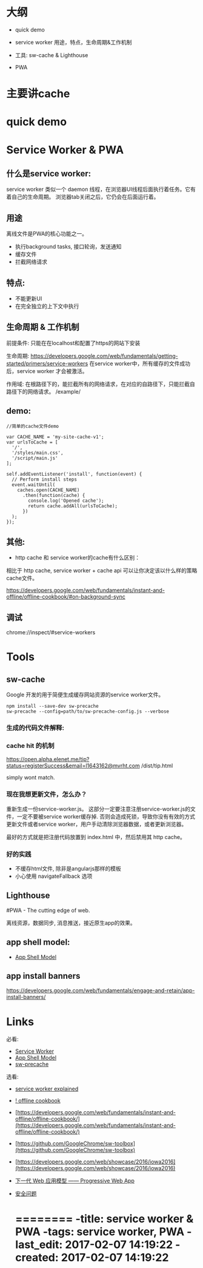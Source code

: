 # 大纲
* quick demo
* service worker
  用途，特点，生命周期&工作机制

* 工具: sw-cache & Lighthouse

* PWA


# 主要讲cache

# quick demo



# Service Worker & PWA

## 什么是service worker:
service worker 类似一个 daemon 线程，在浏览器UI线程后面执行着任务。它有着自己的生命周期。
浏览器tab关闭之后，它仍会在后面运行着。



## 用途
离线文件是PWA的核心功能之一。

* 执行background tasks, 接口轮询，发送通知
* 缓存文件
* 拦截网络请求


## 特点:
* 不能更新UI
* 在完全独立的上下文中执行


## 生命周期 & 工作机制

前提条件:
只能在在localhost和配置了https的网站下安装

生命周期:
https://developers.google.com/web/fundamentals/getting-started/primers/service-workers
在service worker中，所有缓存的文件成功后，service worker 才会被激活。

作用域:
在根路径下的，能拦截所有的网络请求，在对应的自路径下，只能拦截自路径下的网络请求。
/example/

## demo:

    //简单的cache文件demo

    var CACHE_NAME = 'my-site-cache-v1';
    var urlsToCache = [
      '/',
      '/styles/main.css',
      '/script/main.js'
    ];

    self.addEventListener('install', function(event) {
      // Perform install steps
      event.waitUntil(
        caches.open(CACHE_NAME)
          .then(function(cache) {
            console.log('Opened cache');
            return cache.addAll(urlsToCache);
          })
      );
    });


## 其他:

* http cache 和 service worker的cache有什么区别：

相比于 http cache, service worker + cache api 
可以让你决定该以什么样的策略cache文件。

https://developers.google.com/web/fundamentals/instant-and-offline/offline-cookbook/#on-background-sync



## 调试 

chrome://inspect/#service-workers


# Tools
## sw-cache 
Google 开发的用于简便生成缓存网站资源的service worker文件。


    npm install --save-dev sw-precache
    sw-precache --config=path/to/sw-precache-config.js --verbose


### 生成的代码文件解释:




### cache hit 的机制

https://open.alpha.elenet.me/tip?status=registerSuccess&email=l1643162@mvrht.com
/dist/tip.html

simply wont match.



### 现在我想更新文件，怎么办？


重新生成一份service-worker.js。
这部分一定要注意注册service-worker.js的文件，一定不要被service worker缓存掉.
否则会造成死锁，导致你没有有效的方式更新文件或者service worker，用户手动清除浏览器数据，或者更新浏览器。

最好的方式就是把注册代码放置到 index.html 中，然后禁用其 http cache。


### 好的实践
* 不缓存html文件, 除非是angularjs那样的模板
* 小心使用 navigateFallback 选项



## Lighthouse




#PWA - The cutting edge of web.

离线资源，数据同步, 消息推送，接近原生app的效果。

## app shell model:
* [App Shell Model](https://developers.google.com/web/fundamentals/architecture/app-shell)


## app install banners
https://developers.google.com/web/fundamentals/engage-and-retain/app-install-banners/


### 


# Links

必看:
* [Service Worker](https://developers.google.com/web/fundamentals/getting-started/primers/service-workers)
* [App Shell Model](https://developers.google.com/web/fundamentals/architecture/app-shell)
* [sw-precache](https://github.com/GoogleChrome/sw-precache)

选看:
* [service worker explained](https://github.com/w3c/ServiceWorker/blob/master/explainer.md)
* [! offline cookbook](https://developers.google.com/web/fundamentals/instant-and-offline/offline-cookbook/#on-background-sync)
* [https://developers.google.com/web/fundamentals/instant-and-offline/offline-cookbook/](https://developers.google.com/web/fundamentals/instant-and-offline/offline-cookbook/)
* [https://github.com/GoogleChrome/sw-toolbox](https://github.com/GoogleChrome/sw-toolbox)
* [https://developers.google.com/web/showcase/2016/iowa2016](https://developers.google.com/web/showcase/2016/iowa2016)
* [下一代 Web 应用模型 —— Progressive Web App](https://mp.weixin.qq.com/s?__biz=MzAwNTAzMjcxNg==&mid=2651424849&idx=1&sn=4339fc1e71169159b81d9bf925bf68ca&chksm=80dff632b7a87f2463d5100bec33ffb6a1c62398366458b92ee643c435aa2fa714682031cd01&mpshare=1&scene=1&srcid=0209O24qPzjAkApLzs3pzHRN&key=f813d0a51cab06334f1dadd83dd128e7fd13da3658299f279d93792315c75b1795f374d626d64de53ff7a45e7cbd2082df069e7d730588ec3513d7c032e5d770df6868428b0e7ddf0fb071076821fa50&ascene=0&uin=MjIxMzg2NDgwMA%3D%3D&devicetype=iMac+MacBookPro12%2C1+OSX+OSX+10.12.2+build(16C67)&version=12010210&nettype=WIFI&fontScale=100&pass_ticket=H1rvbxc812xcT71iPbCSO%2FY7fDq0w%2Flzi8nayRUonEqPJJXDeuOjRE2FES0yShEf)
* [安全问题](https://sakurity.com/blog/2016/12/10/serviceworker_botnet.html)

    ========
    -title: service worker & PWA
    -tags: service worker, PWA
    -last_edit: 2017-02-07 14:19:22
    -created: 2017-02-07 14:19:22
    ========